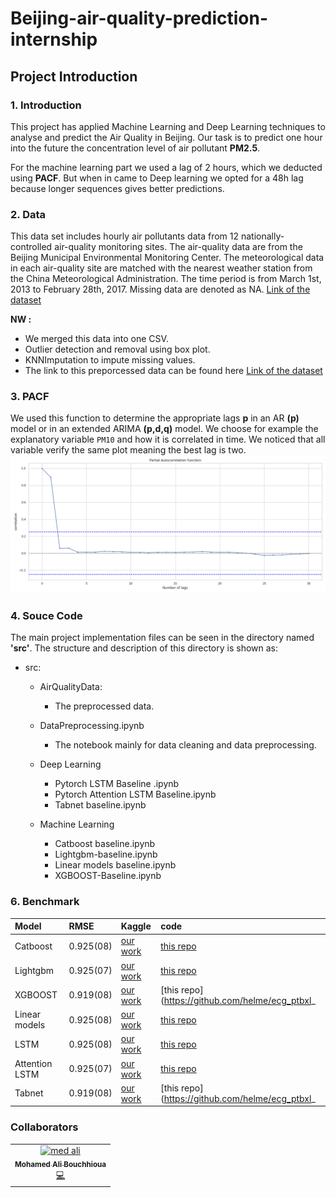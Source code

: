 # Beijing-air-quality-prediction-internship

## Project Introduction
### 1. Introduction
This project has applied  Machine Learning and Deep Learning techniques to analyse and predict the Air Quality in Beijing. Our task is to predict one hour into the future the concentration level of air pollutant **PM2.5**.

For the machine learning part we used a lag of 2 hours, which we deducted using **PACF**.
But when in came to Deep learning we opted for a 48h lag because longer sequences gives better predictions.

### 2. Data
This data set includes hourly air pollutants data from 12 nationally-controlled air-quality monitoring sites. The air-quality data are from the Beijing Municipal Environmental Monitoring Center. The meteorological data in each air-quality site are matched with the nearest weather station from the China Meteorological Administration. The time period is from March 1st, 2013 to February 28th, 2017. Missing data are denoted as NA. [Link of the dataset](https://archive.ics.uci.edu/ml/datasets/Beijing+Multi-Site+Air-Quality+Data?fbclid=IwAR0SfBi3p0RYjQBL3Vh1QCDFdAkPP5VTj_JhMqQkIteHk-O1q4bjQYw7mOQ)

  **NW :**
- We merged this data into one CSV.
- Outlier detection and removal using box plot.
- KNNImputation to impute missing values.
- The link to this preporcessed data can be found here [Link of the dataset](https://www.kaggle.com/datasets/medali1992/beijing-air-quality-preprocessed)



### 3. PACF
We used this function to determine the appropriate lags **p** in an AR **(p)** model or in an extended ARIMA **(p,d,q)** model.
We choose for example the explanatory variable `PM10` and how it is correlated in time.
We noticed that all variable verify the same plot meaning the best lag is two.
![PACF](src/Images/PACF-plot.png)


### 4. Souce Code
The main project implementation files can be seen in the directory named **'src'**. The structure and description of this directory is shown as:
- src:
    - AirQualityData:
        - The preprocessed data.
    - DataPreprocessing.ipynb
        - The notebook mainly for data cleaning and data preprocessing.
    - Deep Learning
        - Pytorch LSTM Baseline .ipynb
        - Pytorch Attention LSTM Baseline.ipynb
        - Tabnet baseline.ipynb

    - Machine Learning
        - Catboost baseline.ipynb
        - Lightgbm-baseline.ipynb
        - Linear models baseline.ipynb
        - XGBOOST-Baseline.ipynb
    
### 6. Benchmark

| Model | RMSE | Kaggle | code | 
|:---|:---|:---|:---| 
| Catboost | 0.925(08) | [our work](https://www.kaggle.com/code/nourhadrich/catboost-baseline) | [this repo](https://github.com/helme/ecg_ptbxl_benchmarking/)| 
| Lightgbm | 0.925(07) | [our work](https://www.kaggle.com/code/khalil20cherif/linear-models-baseline) | [this repo](https://github.com/helme/ecg_ptbxl_benchmarking/)| 
| XGBOOST | 0.919(08) | [our work]() | [this repo](https://github.com/helme/ecg_ptbxl_|
| Linear models | 0.925(08) | [our work](https://www.kaggle.com/code/khalil20cherif/linear-models-baseline) | [this repo](https://github.com/helme/ecg_ptbxl_benchmarking/)| 
| LSTM | 0.925(08) | [our work](https://www.kaggle.com/code/medali1992/beijing-pytorch-lstm-baseline) | [this repo](https://github.com/helme/ecg_ptbxl_benchmarking/)| 
| Attention LSTM | 0.925(07) | [our work](https://www.kaggle.com/code/medali1992/beijing-pytorch-attention-lstm-baseline) | [this repo](https://github.com/helme/ecg_ptbxl_benchmarking/)| 
| Tabnet | 0.919(08) | [our work](https://www.kaggle.com/code/medali1992/aug-tps-tabnetclassifier) | [this repo](https://github.com/helme/ecg_ptbxl_|

### Collaborators <!-- ALL-CONTRIBUTORS-BADGE:START - Do not remove or modify this section -->
<!-- ALL-CONTRIBUTORS-BADGE:END -->

<!-- ALL-CONTRIBUTORS-LIST:START - Do not remove or modify this section -->
<!-- prettier-ignore -->
<table>
  <tr>
   <td align="center">
         <a href="https://github.com/medAli-ai"><img src="https://avatars.githubusercontent.com/u/42294664?v=4" st alt="med ali"/> 
         <br/>
         <sub><b>Mohamed Ali Bouchhioua</b></sub></a><br /><a href="https://github.com/grtvishnu" title="Code">💻</a> 
   </td>
   </tr>
   
   

</table>




            

